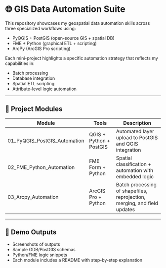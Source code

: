 # 🌐 GIS Data Automation Suite

This repository showcases my geospatial data automation skills across three specialized workflows using:
- PyQGIS + PostGIS (open-source GIS + spatial DB)
- FME + Python (graphical ETL + scripting)
- ArcPy (ArcGIS Pro scripting)

Each mini-project highlights a specific automation strategy that reflects my capabilities in:
- Batch processing
- Database integration
- Spatial ETL scripting
- Attribute-level logic automation
---

## 📁 Project Modules

| Module | Tools | Description |
|--------|-------|-------------|
| 01_PyQGIS_PostGIS_Automation | QGIS + Python + PostGIS | Automated layer upload to PostGIS and QGIS integration |
| 02_FME_Python_Automation | FME Form + Python | Spatial classification + automation with embedded logic |
| 03_Arcpy_Automation | ArcGIS Pro + Python | Batch processing of shapefiles, reprojection, merging, and field updates |

---

## 🔗 Demo Outputs

- Screenshots of outputs
- Sample GDB/PostGIS schemas
- Python/FME logic snippets
- Each module includes a README with step-by-step explanation

